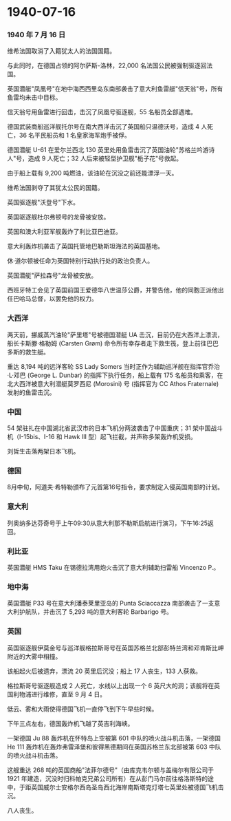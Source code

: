 # 1940-07-16

### 1940 年 7 月 16 日

维希法国取消了入籍犹太人的法国国籍。

与此同时，在德国占领的阿尔萨斯-洛林，22,000 名法国公民被强制驱逐回法国。

英国潜艇"凤凰号"在地中海西西里岛东南部袭击了意大利鱼雷艇"信天翁"号，所有鱼雷均未击中目标。

信天翁号用鱼雷进行回击，击沉了凤凰号驱逐舰，55 名船员全部遇难。

德国武装商船巡洋舰托尔号在南大西洋击沉了英国船只温德沃号，造成 4
人死亡，36 名平民船员和 1 名皇家海军炮手被俘。

德国潜艇 U-61 在爱尔兰西北 130
英里处用鱼雷击沉了英国油轮"苏格兰吟游诗人"号，造成 9 人死亡；32
人后来被轻型护卫舰"栀子花"号救起。

由于船上载有 9,200 吨燃油，该油轮在沉没之前还能漂浮一天。

维希法国剥夺了其犹太公民的国籍。

英国驱逐舰"沃登号"下水。

英国驱逐舰杜尔弗顿号的龙骨被安放。

英国和澳大利亚军舰轰炸了利比亚巴迪亚。

意大利轰炸机袭击了英国托管地巴勒斯坦海法的英国基地。

休·道尔顿被任命为英国特别行动执行处的政治负责人。

英国潜艇"萨拉森号"龙骨被安放。

西班牙特工会见了英国前国王爱德华八世温莎公爵，并警告他，他的同胞正派他出任巴哈马总督，以罢免他的权力。

### 大西洋

两天前，挪威蒸汽油轮"萨里塔"号被德国潜艇 UA
击沉，目前仍在大西洋上漂流，船长卡斯滕·格勒姆 (Carsten Grøm)
命令所有幸存者走下救生筏，登上前往巴巴多斯的救生艇。

重达 8,194 吨的远洋客轮 SS Lady Somers
当时正作为辅助巡洋舰在指挥官乔治·L·邓巴 (George L. Dunbar)
的指挥下执行任务，船上载有 175
名船员和乘客，在北大西洋被意大利潜艇莫罗西尼 (Morosini) 号 (指挥官为 CC
Athos Fraternale) 发射的鱼雷击沉。

### 中国

54 架驻扎在中国湖北省武汉市的日本飞机分两波袭击了中国重庆；31
架中国战斗机（I-15bis、I-16 和 Hawk III
型）起飞拦截，并声称多架轰炸机受损。

刘哲生击落两架日本飞机。

### 德国

8月中旬，阿道夫·希特勒颁布了元首第16号指令，要求制定入侵英国南部的计划。

### 意大利

列奥纳多达芬奇号于上午09:30从意大利那不勒斯启航进行演习，下午16:25返回。

### 利比亚

英国潜艇 HMS Taku 在锡德拉湾用炮火击沉了意大利辅助扫雷船 Vincenzo P.。

### 地中海

英国潜艇 P33 号在意大利潘泰莱里亚岛的 Punta Sciaccazza
南部袭击了一支意大利护航队，并击沉了 5,293 吨的意大利客轮 Barbarigo 号。

### 英国

英国驱逐舰伊莫金号与巡洋舰格拉斯哥号在英国苏格兰北部彭特兰湾和邓肯斯比岬附近的大雾中相撞。

该船起火后被遗弃，漂流 20 英里后沉没；船上 17 人丧生，133 人获救。

格拉斯哥号驱逐舰造成 2 人死亡，水线以上出现一个 6
英尺大的洞；该舰将在英国利物浦进行维修，直至 9 月 4 日。

低云、雾和大雨使得德国飞机一直停飞到下午早些时候。

下午三点左右，德国轰炸机飞越了英吉利海峡。

一架德国 Ju 88 轰炸机在怀特岛上空被第 601 中队的喷火战斗机击落，一架德国
He 111 轰炸机在轰炸弗雷泽堡和彼得黑德期间在英国苏格兰东北部被第 603
中队的喷火战斗机击落。

这艘重达 268 吨的英国商船"法菲尔德号"（由库克韦尔顿与盖梅尔有限公司于
1921
年建造，沉没时归科帕克兄弟公司所有）在从彭门马尔前往格洛斯特的途中，于距英国威尔士安格尔西岛圣岛西北海岸南斯塔克灯塔七英里处被德国飞机击沉。

八人丧生。